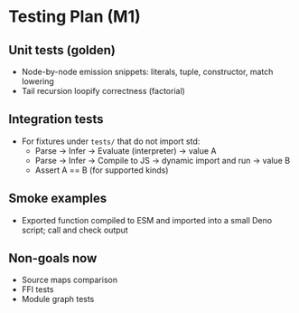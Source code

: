 # Testing Plan (M1)

## Unit tests (golden)
- Node-by-node emission snippets: literals, tuple, constructor, match lowering
- Tail recursion loopify correctness (factorial)

## Integration tests
- For fixtures under `tests/` that do not import std:
  - Parse → Infer → Evaluate (interpreter) → value A
  - Parse → Infer → Compile to JS → dynamic import and run → value B
  - Assert A == B (for supported kinds)

## Smoke examples
- Exported function compiled to ESM and imported into a small Deno script; call and check output

## Non-goals now
- Source maps comparison
- FFI tests
- Module graph tests
